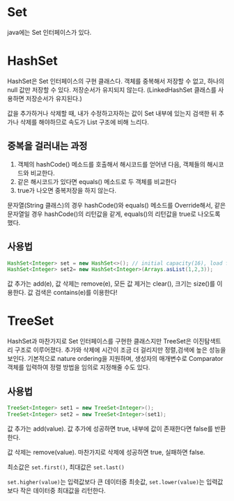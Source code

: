 # Set

java에는 Set 인터페이스가 있다. 



# HashSet

HashSet은 Set 인터페이스의 구현 클래스다. 객체를 중복해서 저장할 수 없고, 하나의 null 값만 저장할 수 있다. 저장순서가 유지되지 않는다. (LinkedHashSet 클래스를 사용하면 저장순서가 유지된다.)

값을 추가하거나 삭제할 때, 내가 수정하고자하는 값이 Set 내부에 있는지 검색한 뒤 추가나 삭제를 해야하므로 속도가 List 구조에 비해 느리다.



## 중복을 걸러내는 과정

1. 객체의 hashCode() 메소드를 호출해서 해시코드를 얻어낸 다음, 객체들의 해시코드와 비교한다.
2. 같은 해시코드가 있다면 equals() 메소드로 두 객체를 비교한다
3. true가 나오면 중복저장을 하지 않는다.

문자열(String 클래스)의 경우 hashCode()와 equals() 메소드를 Override해서, 같은 문자열일 경우 hashCode()의 리턴값을 같게, equals()의 리턴값을 true로 나오도록 했다.



## 사용법

```java
HashSet<Integer> set = new HashSet<>(); // initial capacity(16), load factor(0.75)
HashSet<Integer> set2= new HashSet<Integer>(Arrays.asList(1,2,3));
```

값 추가는 add(e), 값 삭제는 remove(e), 모든 값 제거는 clear(), 크기는 size()를 이용한다. 값 검색은 contains(e)를 이용한다!



# TreeSet

HashSet과 마찬가지로 Set 인터페이스를 구현한 클래스지만 TreeSet은 이진탐색트리 구조로 이루어졌다. 추가와 삭제에 시간이 조금 더 걸리지만 정렬,검색에 높은 성능을 보인다. 기본적으로 nature ordering을 지원하며, 생성자의 매개변수로 Comparator 객체를 입력하여 정렬 방법을 임의로 지정해줄 수도 있다.



## 사용법

```java
TreeSet<Integer> set1 = new TreeSet<Integer>();
TreeSet<Integer> set2 = new TreeSet<Integer>(set1);
```

값 추가는 add(value). 값 추가에 성공하면 true, 내부에 값이 존재한다면 false를 반환한다.

값 삭제는 remove(value). 마찬가지로 삭제에 성공하면 true, 실패하면 false.

최소값은 `set.first()`, 최대값은 `set.last() `

`set.higher(value)`는 입력값보다 큰 데이터중 최솟값, `set.lower(value)`는 입력값보다 작은 데이터중 최대값을 리턴한다.